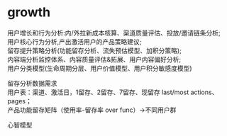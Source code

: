 # growth

用户增长和行为分析:内/外拉新成本核算、渠道质量评估、投放/邀请链条分析;   
用户核心行为分析,产出激活用户的产品策略建议;   
留存提升策略分析\(功能留存分析、流失预估模型、加积分策略\);   
内容端分析监控体系、内容质量评估&拓展、用户内容偏好分析;   
用户分类模型\(生命周期分层、用户价值模型、用户积分敏感度模型\) 

留存分析数据需求   
用户表：渠道、激活日，1留存、2留存、7留存、现留存 last/most actions、pages；   
产品功能留存矩阵（使用率-留存率 over func）-&gt;不同用户群

心智模型

